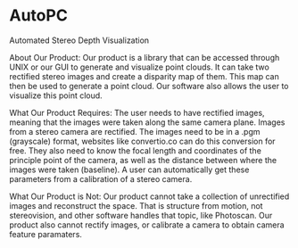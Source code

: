 # AutoPC
Automated Stereo Depth Visualization

About Our Product:
Our product is a library that can be accessed through UNIX or our GUI to generate and visualize point clouds. 
It can take two rectified stereo images and create a disparity map of them. This map can then be used to generate a point cloud.
Our software also allows the user to visualize this point cloud. 

What Our Product Requires:
The user needs to have rectified images, meaning that the images were taken along the same camera plane. Images from a stereo camera are rectified. 
The images need to be in a .pgm (grayscale) format, websites like convertio.co can do this conversion for free. 
They also need to know the focal length and coordinates of the principle point of the camera, as well as the distance between where the images were taken (baseline).
A user can automatically get these parameters from a calibration of a stereo camera. 

What Our Product is Not:
Our product cannot take a collection of unrectified images and reconstruct the space. 
That is structure from motion, not stereovision, and other software handles that topic, like Photoscan. 
Our product also cannot rectify images, or calibrate a camera to obtain camera feature paramaters. 



